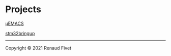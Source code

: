 # Projects

[µEMACS](uemacs/uemacs.html)

[stm32bringup](https://warehouse.motd.org/?page_id=148)

---
Copyright © 2021 Renaud Fivet
